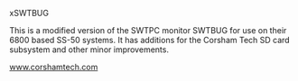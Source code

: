 xSWTBUG

This is a modified version of the SWTPC monitor SWTBUG for use on their 6800 based SS-50 systems.  It has additions for the Corsham Tech SD card subsystem and other minor improvements.

www.corshamtech.com
